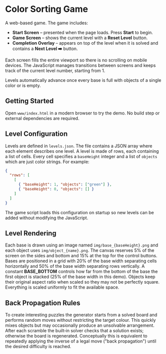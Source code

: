 # Color Sorting Game

A web-based game. The game includes:

- **Start Screen** – presented when the page loads. Press **Start** to begin.
- **Game Screen** – shows the current level with a **Reset Level** button.
- **Completion Overlay** – appears on top of the level when it is solved and contains a **Next Level ➡️** button.

Each screen fills the entire viewport so there is no scrolling on mobile devices. The JavaScript manages transitions between screens and keeps track of the current level number, starting from 1.

Levels automatically advance once every base is full with objects of a single color or is empty.

## Getting Started

Open `www/index.html` in a modern browser to try the demo. No build step or external dependencies are required.

## Level Configuration

Levels are defined in `levels.json`. The file contains a JSON array where each
element describes one level. A level is made of rows, each containing a list of
cells. Every cell specifies a `baseHeight` integer and a list of `objects` which
are just color strings. For example:

```json
{
  "rows": [
    [
      { "baseHeight": 1, "objects": ["green"] },
      { "baseHeight": 0, "objects": [] }
    ]
  ]
}
```

The game script loads this configuration on startup so new levels can be added
without modifying the JavaScript.

## Level Rendering

Each base is drawn using an image named `img/base_{baseHeight}.png` and each
object uses `img/object_{name}.png`. The canvas reserves 5% of the screen on the
sides and bottom and 15% at the top for the control buttons. Bases are positioned in a grid with 20% of
the base width separating cells horizontally and 50% of the base width
separating rows vertically. A constant **BASE_BOTTOM** controls how far from the
bottom of the base the first object is stacked (25% of the base width in this
demo). Objects keep their original aspect ratio when scaled so they may not be
perfectly square. Everything is scaled uniformly to fit the available space.

## Back Propagation Rules

To create interesting puzzles the generator starts from a solved board and
performs random moves without restricting the target colour.  This quickly mixes
objects but may occasionally produce an unsolvable arrangement.  After each
scramble the built‑in solver checks that a solution exists; otherwise the board
is regenerated.  Conceptually this is equivalent to repeatedly applying the
inverse of a legal move ("back propagation") until the desired difficulty is
reached.
